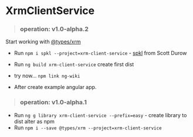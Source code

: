 # XrmClientService

> ### operation: v1.0-alpha.2

Start working with [@types/xrm](https://www.youtube.com/watch?v=VsKsfNkzL50)

+ Run `npm i spkl --project=xrm-client-service` - [spkl](https://npm.io/package/spkl) from Scott Durow
+ Run `ng build xrm-client-service` create first dist


+ try now... `npm link ng-wiki`
+ After create example angular app.

> ### operation: v1.0-alpha.1

+ Run `ng g library xrm-client-service --prefix=easy` - create library to dist alter as npm
+ Run `npm i --save @types/xrm --project=xrm-client-service`
